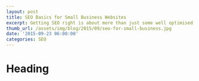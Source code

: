 ```yaml
---
layout: post
title: SEO Basics for Small Business Websites
excerpt: Getting SEO right is about more than just some well optimised title tags and publishing a blog post once a month. Climbing the search ladder takes time, effort and a lot of patience.
thumb_url: /assets/img/blog/2015/09/seo-for-small-business.jpg
date: '2015-09-23 06:00:00'
categories: SEO
---
```


# Heading
